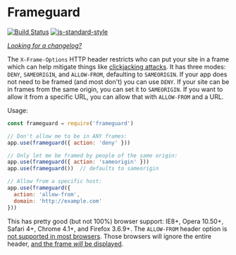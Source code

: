 Frameguard
==========
[![Build Status](https://travis-ci.org/helmetjs/frameguard.svg?branch=master)](https://travis-ci.org/helmetjs/frameguard)
[![js-standard-style](https://img.shields.io/badge/code%20style-standard-brightgreen.svg)](http://standardjs.com/)

[_Looking for a changelog?_](https://github.com/helmetjs/helmet/blob/master/HISTORY.md)

The `X-Frame-Options` HTTP header restricts who can put your site in a frame which can help mitigate things like [clickjacking attacks](https://en.wikipedia.org/wiki/Clickjacking). It has three modes: `DENY`, `SAMEORIGIN`, and `ALLOW-FROM`, defaulting to `SAMEORIGIN`. If your app does not need to be framed (and most don't) you can use `DENY`. If your site can be in frames from the same origin, you can set it to `SAMEORIGIN`. If you want to allow it from a specific URL, you can allow that with `ALLOW-FROM` and a URL.

Usage:

```javascript
const frameguard = require('frameguard')

// Don't allow me to be in ANY frames:
app.use(frameguard({ action: 'deny' }))

// Only let me be framed by people of the same origin:
app.use(frameguard({ action: 'sameorigin' }))
app.use(frameguard())  // defaults to sameorigin

// Allow from a specific host:
app.use(frameguard({
  action: 'allow-from',
  domain: 'http://example.com'
}))
```

This has pretty good (but not 100%) browser support: IE8+, Opera 10.50+, Safari 4+, Chrome 4.1+, and Firefox 3.6.9+. The `ALLOW-FROM` header option is [not supported in most browsers](https://developer.mozilla.org/en-US/docs/Web/HTTP/X-Frame-Options#Browser_compatibility). Those browsers will ignore the entire header, [and the frame *will* be displayed](https://www.owasp.org/index.php/Clickjacking_Defense_Cheat_Sheet#Limitations_2).
